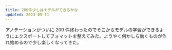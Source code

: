 ```yaml
---
title: 200件少しはモデルができるかな
updated: 2023-09-11
---
```


アノテーションがついに 200 件終わったのでそこからモデルの学習ができるようにエクスポートしてフォマットを整えてみた。ようやく何かしら動くものが作れ始めるので少し楽しくなってきた。
